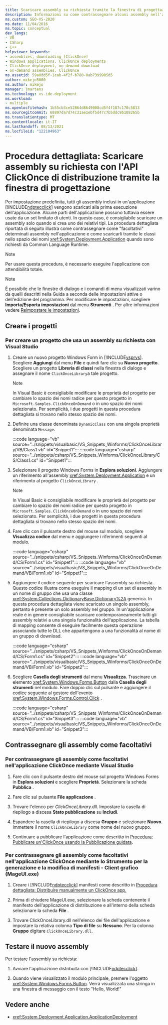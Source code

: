 ```yaml
---
title: Scaricare assembly su richiesta tramite la finestra di progettazione (API ClickOnce)
description: Informazioni su come contrassegnare alcuni assembly nell'applicazione ClickOnce come facoltativi usando Progettazione e scaricarli quando common language runtime ne ha bisogno.
ms.custom: SEO-VS-2020
ms.date: 11/04/2016
ms.topic: conceptual
dev_langs:
- VB
- CSharp
- C++
helpviewer_keywords:
- assemblies, downloading [ClickOnce]
- Windows applications, ClickOnce deployments
- ClickOnce deployment, on-demand download
- on-demand assemblies, ClickOnce
ms.assetid: 59a0dd5f-1cab-4f2f-b780-0ab7399905d5
author: mikejo5000
ms.author: mikejo
manager: jmartens
ms.technology: vs-ide-deployment
ms.workload:
- multiple
ms.openlocfilehash: 1b55cb3ce52864d8649008cd5f4f187c170c5813
ms.sourcegitcommit: 68897da7d74c31ae1ebf5d47c7b5ddc9b108265b
ms.translationtype: MT
ms.contentlocale: it-IT
ms.lasthandoff: 08/13/2021
ms.locfileid: "122104963"
---
```

# <a name="walkthrough-download-assemblies-on-demand-with-the-clickonce-deployment-api-using-the-designer"></a>Procedura dettagliata: Scaricare assembly su richiesta con l'API ClickOnce di distribuzione tramite la finestra di progettazione
Per impostazione predefinita, tutti gli assembly inclusi in un'applicazione [!INCLUDE[ndptecclick](../deployment/includes/ndptecclick_md.md)] vengono scaricati alla prima esecuzione dell'applicazione. Alcune parti dell'applicazione possono tuttavia essere usate da un set limitato di utenti. In questo caso, è consigliabile scaricare un assembly solo quando si crea uno dei relativi tipi. La procedura dettagliata riportata di seguito illustra come contrassegnare come "facoltativi" determinati assembly nell'applicazione e come scaricarli tramite le classi nello spazio dei nomi <xref:System.Deployment.Application> quando sono richiesti da Common Language Runtime.

> [!NOTE]
> Per usare questa procedura, è necessario eseguire l'applicazione con attendibilità totale.

> [!NOTE]
> È possibile che le finestre di dialogo e i comandi di menu visualizzati varino da quelli descritti nella Guida a seconda delle impostazioni attive o dell'edizione del programma. Per modificare le impostazioni, scegliere **Importa/Esporta impostazioni** dal menu **Strumenti** . Per altre informazioni vedere [Reimpostare le impostazioni](../ide/environment-settings.md#reset-settings).

## <a name="create-the-projects"></a>Creare i progetti

### <a name="to-create-a-project-that-uses-an-on-demand-assembly-with-visual-studio"></a>Per creare un progetto che usa un assembly su richiesta con Visual Studio

1. Creare un nuovo progetto Windows Form in [!INCLUDE[vsprvs](../code-quality/includes/vsprvs_md.md)]. Scegliere **Aggiungi** dal menu **File** e quindi fare clic su **Nuovo progetto**. Scegliere un progetto **Libreria di classi** nella finestra di dialogo e assegnare il nome `ClickOnceLibrary`a tale progetto.

   > [!NOTE]
   > In Visual Basic è consigliabile modificare le proprietà del progetto per cambiare lo spazio dei nomi radice per questo progetto in `Microsoft.Samples.ClickOnceOnDemand` o in uno spazio dei nomi selezionato. Per semplicità, i due progetti in questa procedura dettagliata si trovano nello stesso spazio dei nomi.

2. Definire una classe denominata `DynamicClass` con una singola proprietà denominata `Message`.

    :::code language="vb" source="../snippets/visualbasic/VS_Snippets_Winforms/ClickOnceLibrary/VB/Class1.vb" id="Snippet1":::
    :::code language="csharp" source="../snippets/csharp/VS_Snippets_Winforms/ClickOnceLibrary/CS/Class1.cs" id="Snippet1":::

3. Selezionare il progetto Windows Forms in **Esplora soluzioni**. Aggiungere un riferimento all'assembly <xref:System.Deployment.Application> e un riferimento al progetto `ClickOnceLibrary` .

   > [!NOTE]
   > In Visual Basic è consigliabile modificare le proprietà del progetto per cambiare lo spazio dei nomi radice per questo progetto in `Microsoft.Samples.ClickOnceOnDemand` o in uno spazio dei nomi selezionato. Per semplicità, i due progetti in questa procedura dettagliata si trovano nello stesso spazio dei nomi.

4. Fare clic con il pulsante destro del mouse sul modulo, scegliere **Visualizza codice** dal menu e aggiungere i riferimenti seguenti al modulo.

    :::code language="csharp" source="../snippets/csharp/VS_Snippets_Winforms/ClickOnceOnDemand/CS/Form1.cs" id="Snippet1":::
    :::code language="vb" source="../snippets/visualbasic/VS_Snippets_Winforms/ClickOnceOnDemand/VB/Form1.vb" id="Snippet1":::

5. Aggiungere il codice seguente per scaricare l'assembly su richiesta. Questo codice illustra come eseguire il mapping di un set di assembly in un nome di gruppo che usa una classe <xref:System.Collections.DictionaryBase.Dictionary%2A> generica. In questa procedura dettagliata viene scaricato un singolo assembly, pertanto è presente un solo assembly nel gruppo. In un'applicazione reale è in genere consigliabile scaricare contemporaneamente tutti gli assembly relativi a una singola funzionalità dell'applicazione. La tabella di mapping consente di eseguire facilmente questa operazione associando tutte le DLL che appartengono a una funzionalità al nome di un gruppo di download.

    :::code language="csharp" source="../snippets/csharp/VS_Snippets_Winforms/ClickOnceOnDemand/CS/Form1.cs" id="Snippet2":::
    :::code language="vb" source="../snippets/visualbasic/VS_Snippets_Winforms/ClickOnceOnDemand/VB/Form1.vb" id="Snippet2":::

6. Scegliere **Casella degli strumenti** dal menu **Visualizza**. Trascinare un elemento <xref:System.Windows.Forms.Button> dalla **Casella degli strumenti** nel modulo. Fare doppio clic sul pulsante e aggiungere il codice seguente al gestore dell'evento <xref:System.Windows.Forms.Control.Click> .

    :::code language="csharp" source="../snippets/csharp/VS_Snippets_Winforms/ClickOnceOnDemand/CS/Form1.cs" id="Snippet3":::
    :::code language="vb" source="../snippets/visualbasic/VS_Snippets_Winforms/ClickOnceOnDemand/VB/Form1.vb" id="Snippet3":::

## <a name="mark-assemblies-as-optional"></a>Contrassegnare gli assembly come facoltativi

### <a name="to-mark-assemblies-as-optional-in-your-clickonce-application-by-using-visual-studio"></a>Per contrassegnare gli assembly come facoltativi nell'applicazione ClickOnce mediante Visual Studio

1. Fare clic con il pulsante destro del mouse sul progetto Windows Forms in **Esplora soluzioni** e scegliere **Proprietà**. Selezionare la scheda **Pubblica** .

2. Fare clic sul pulsante **File applicazione** .

3. Trovare l'elenco per *ClickOnceLibrary.dll*. Impostare la casella di riepilogo a discesa **Stato pubblicazione** su **Includi**.

4. Espandere la casella di riepilogo a discesa **Gruppo** e selezionare **Nuovo**. Immettere il nome `ClickOnceLibrary` come nome del nuovo gruppo.

5. Continuare a pubblicare l'applicazione come descritto in [Procedura: Pubblicare un'ClickOnce usando la Pubblicazione guidata](../deployment/how-to-publish-a-clickonce-application-using-the-publish-wizard.md).

### <a name="to-mark-assemblies-as-optional-in-your-clickonce-application-by-using-manifest-generation-and-editing-tool--graphical-client-mageuiexe"></a>Per contrassegnare gli assembly come facoltativi nell'applicazione ClickOnce mediante lo Strumento per la generazione e la modifica di manifesti - Client grafico (MageUI.exe)

1. Creare i [!INCLUDE[ndptecclick](../deployment/includes/ndptecclick_md.md)] manifesti come descritto in [Procedura dettagliata: Distribuire manualmente un ClickOnce app.](../deployment/walkthrough-manually-deploying-a-clickonce-application.md)

2. Prima di chiudere MageUI.exe, selezionare la scheda contenente il manifesto dell'applicazione di distribuzione e all'interno della scheda selezionare la scheda **File** .

3. Trovare ClickOnceLibrary.dll nell'elenco dei file dell'applicazione e impostare la relativa colonna **Tipo di file** su **Nessuno**. Per la colonna **Gruppo** digitare `ClickOnceLibrary.dll`.

## <a name="test-the-new-assembly"></a>Testare il nuovo assembly

Per testare l'assembly su richiesta:

1. Avviare l'applicazione distribuita con [!INCLUDE[ndptecclick](../deployment/includes/ndptecclick_md.md)].

2. Quando viene visualizzato il modulo principale, premere l'oggetto <xref:System.Windows.Forms.Button>. Verrà visualizzata una stringa in una finestra di messaggio con il testo "Hello, World!"

## <a name="see-also"></a>Vedere anche

- <xref:System.Deployment.Application.ApplicationDeployment>
